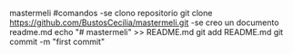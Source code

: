 mastermeli
#comandos 
-se clono repositorio
git clone https://github.com/BustosCecilia/mastermeli.git
-se creo un documento readme.md
echo "# mastermeli" >> README.md
git add README.md
git commit -m "first commit"
#
